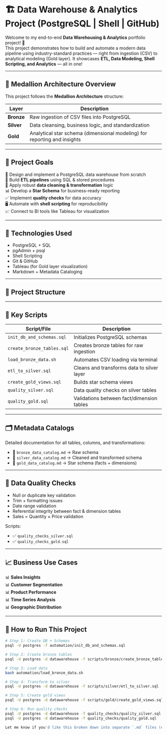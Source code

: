 # 🏗️ Data Warehouse & Analytics Project (PostgreSQL | Shell | GitHub)

Welcome to my end-to-end **Data Warehousing & Analytics** portfolio project! 🚀  
This project demonstrates how to build and automate a modern data pipeline using industry-standard practices — right from ingestion (CSV) to analytical modeling (Gold layer). It showcases **ETL, Data Modeling, Shell Scripting, and Analytics** — all in one!

---

## 🔁 Medallion Architecture Overview

This project follows the **Medallion Architecture** structure:

| Layer     | Description                                                                 |
|-----------|-----------------------------------------------------------------------------|
| **Bronze** | Raw ingestion of CSV files into PostgreSQL                                  |
| **Silver** | Data cleansing, business logic, and standardization                         |
| **Gold**   | Analytical star schema (dimensional modeling) for reporting and insights    |

---

## 📖 Project Goals

🎯 Design and implement a PostgreSQL data warehouse from scratch  
🔁 Build **ETL pipelines** using SQL & stored procedures  
🧹 Apply robust **data cleaning & transformation** logic  
📊 Develop a **Star Schema** for business-ready reporting  
✅ Implement **quality checks** for data accuracy  
🖥️ Automate with **shell scripting** for reproducibility  
📈 Connect to BI tools like Tableau for visualization  

---

## 🧩 Technologies Used

- PostgreSQL + SQL
- pgAdmin + psql
- Shell Scripting
- Git & GitHub
- Tableau (for Gold layer visualization)
- Markdown + Metadata Cataloging

---

## 📂 Project Structure


---

## 🔧 Key Scripts

| Script/File | Description |
|-------------|-------------|
| `init_db_and_schemas.sql` | Initializes PostgreSQL schemas |
| `create_bronze_tables.sql` | Creates bronze tables for raw ingestion |
| `load_bronze_data.sh` | Automates CSV loading via terminal |
| `etl_to_silver.sql` | Cleans and transforms data to silver layer |
| `create_gold_views.sql` | Builds star schema views |
| `quality_silver.sql` | Data quality checks on silver tables |
| `quality_gold.sql` | Validations between fact/dimension tables |

---

## 🗂️ Metadata Catalogs

Detailed documentation for all tables, columns, and transformations:

- 📌 `bronze_data_catalog.md` → Raw schema
- 📌 `silver_data_catalog.md` → Cleaned and transformed schema
- 📌 `gold_data_catalog.md` → Star schema (facts + dimensions)

---

## 🧪 Data Quality Checks

- Null or duplicate key validation
- Trim + formatting issues
- Date range validation
- Referential integrity between fact & dimension tables
- Sales = Quantity × Price validation

Scripts:
- ✅ `quality_checks_silver.sql`
- ✅ `quality_checks_gold.sql`

---

## 📈 Business Use Cases

📊 **Sales Insights**  
📊 **Customer Segmentation**  
📊 **Product Performance**  
📊 **Time Series Analysis**  
📊 **Geographic Distribution**  

---

## 🚀 How to Run This Project

```bash
# Step 1: Create DB + Schemas
psql -U postgres -f automation/init_db_and_schemas.sql

# Step 2: Create bronze tables
psql -U postgres -d datawarehouse -f scripts/bronze/create_bronze_tables.sql

# Step 3: Load data
bash automation/load_bronze_data.sh

# Step 4: Transform to silver
psql -U postgres -d datawarehouse -f scripts/silver/etl_to_silver.sql

# Step 5: Create gold views
psql -U postgres -d datawarehouse -f scripts/gold/create_gold_views.sql

# Step 6: Run quality checks
psql -U postgres -d datawarehouse -f quality_checks/quality_silver.sql
psql -U postgres -d datawarehouse -f quality_checks/quality_gold.sql

Let me know if you'd like this broken down into separate `.md` files (e.g., `bronze_readme.md`, `gold_readme.md`) or if you want me to upload a `.md` file directly.
